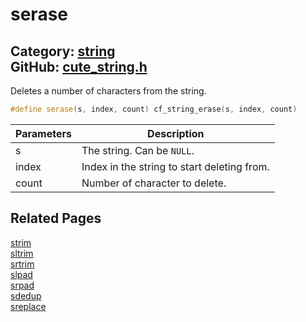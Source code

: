 [](../header.md ':include')

# serase

Category: [string](/api_reference?id=string)  
GitHub: [cute_string.h](https://github.com/RandyGaul/cute_framework/blob/master/include/cute_string.h)  
---

Deletes a number of characters from the string.

```cpp
#define serase(s, index, count) cf_string_erase(s, index, count)
```

Parameters | Description
--- | ---
s | The string. Can be `NULL`.
index | Index in the string to start deleting from.
count | Number of character to delete.

## Related Pages

[strim](/string/strim.md)  
[sltrim](/string/sltrim.md)  
[srtrim](/string/srtrim.md)  
[slpad](/string/slpad.md)  
[srpad](/string/srpad.md)  
[sdedup](/string/sdedup.md)  
[sreplace](/string/sreplace.md)  
